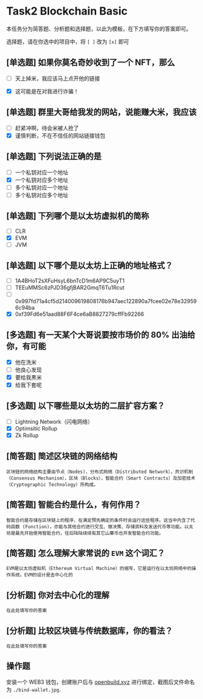 # Task2 Blockchain Basic

本任务分为简答题、分析题和选择题，以此为模板，在下方填写你的答案即可。

选择题，请在你选中的项目中，将 `[ ]` 改为 `[x]` 即可



## [单选题] 如果你莫名奇妙收到了一个 NFT，那么

- [ ] 天上掉米，我应该马上点开他的链接
- [x] 这可能是在对我进行诈骗！



## [单选题] 群里大哥给我发的网站，说能赚大米，我应该

- [ ] 赶紧冲啊，待会米被人抢了
- [x] 谨慎判断，不在不信任的网站链接钱包

## [单选题] 下列说法正确的是

- [ ] 一个私钥对应一个地址
- [x] 一个私钥对应多个地址
- [ ] 多个私钥对应一个地址
- [ ] 多个私钥对应多个地址

 ## [单选题] 下列哪个是以太坊虚拟机的简称

- [ ] CLR
- [x] EVM
- [ ] JVM

## [单选题] 以下哪个是以太坊上正确的地址格式？

- [ ] 1A4BHoT2sXFuHsyL6bnTcD1m6AP9C5uyT1
- [ ] TEEuMMSc6zPJD36gfjBAR2GmqT6Tu1Rcut
- [ ] 0x997fd71a4cf5d214009619808176b947aec122890a7fcee02e78e329596c94ba
- [x] 0xf39Fd6e51aad88F6F4ce6aB8827279cffFb92266
      
## [多选题] 有一天某个大哥说要按市场价的 80% 出油给你，有可能

- [x] 他在洗米
- [ ] 他良心发现
- [x] 要给我黒米
- [x] 给我下套呢

## [多选题] 以下哪些是以太坊的二层扩容方案？

- [ ] Lightning Network（闪电网络）
- [x] Optimsitic Rollup
- [x] Zk Rollup

## [简答题] 简述区块链的网络结构

```
区块链的网络结构主要由节点（Nodes)，分布式网络（Distributed Network），共识机制（Consensus Mechanism），区块（Blocks），智能合约（Smart Contracts）及加密技术（Cryptographic Technology）所构成。
```



## [简答题] 智能合约是什么，有何作用？

```
智能合约是存储在区块链上的程序，在满足预先确定的条件时会运行这些程序。这当中内含了代码函数 (Function)，亦能与其他合约进行交互、做决策、存储资料及发送代币等功能。以太坊是最先开始使用智能合约，往后陆陆续续有其它山寨币也开发智能合约功能。
```



## [简答题] 怎么理解大家常说的 `EVM` 这个词汇？

```
EVM是以太坊虚拟机（Ethereum Virtual Machine）的缩写，它是运行在以太坊网络中的操作系统。EVM的设计是去中心化的
```



## [分析题] 你对去中心化的理解

```
在此处填写你的答案
```



## [分析题] 比较区块链与传统数据库，你的看法？

```
在此处填写你的答案
```



## 操作题

安装一个 WEB3 钱包，创建账户后与 [openbuild.xyz](https://openbuild.xyz/profile) 进行绑定，截图后文件命名为 `./bind-wallet.jpg`.
